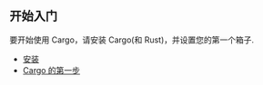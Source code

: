 ## 开始入门

要开始使用 Cargo，请安装 Cargo(和 Rust)，并设置您的第一个箱子.

- [安装](./installation.md)
- [Cargo 的第一步](./first-steps.md)
